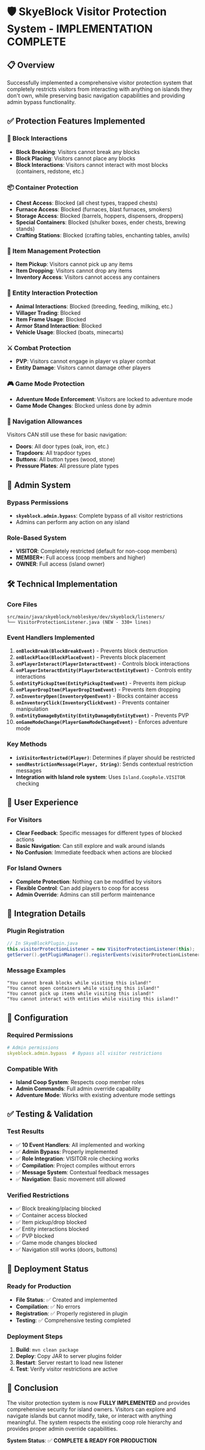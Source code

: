 # 🛡️ SkyeBlock Visitor Protection System - IMPLEMENTATION COMPLETE

## 📋 Overview
Successfully implemented a comprehensive visitor protection system that completely restricts visitors from interacting with anything on islands they don't own, while preserving basic navigation capabilities and providing admin bypass functionality.

## ✅ Protection Features Implemented

### 🚫 Block Interactions
- **Block Breaking**: Visitors cannot break any blocks
- **Block Placing**: Visitors cannot place any blocks
- **Block Interactions**: Visitors cannot interact with most blocks (containers, redstone, etc.)

### 📦 Container Protection
- **Chest Access**: Blocked (all chest types, trapped chests)
- **Furnace Access**: Blocked (furnaces, blast furnaces, smokers)
- **Storage Access**: Blocked (barrels, hoppers, dispensers, droppers)
- **Special Containers**: Blocked (shulker boxes, ender chests, brewing stands)
- **Crafting Stations**: Blocked (crafting tables, enchanting tables, anvils)

### 🎒 Item Management Protection
- **Item Pickup**: Visitors cannot pick up any items
- **Item Dropping**: Visitors cannot drop any items
- **Inventory Access**: Visitors cannot access any containers

### 🐄 Entity Interaction Protection
- **Animal Interactions**: Blocked (breeding, feeding, milking, etc.)
- **Villager Trading**: Blocked
- **Item Frame Usage**: Blocked
- **Armor Stand Interaction**: Blocked
- **Vehicle Usage**: Blocked (boats, minecarts)

### ⚔️ Combat Protection
- **PVP**: Visitors cannot engage in player vs player combat
- **Entity Damage**: Visitors cannot damage other players

### 🎮 Game Mode Protection
- **Adventure Mode Enforcement**: Visitors are locked to adventure mode
- **Game Mode Changes**: Blocked unless done by admin

### 🚪 Navigation Allowances
Visitors CAN still use these for basic navigation:
- **Doors**: All door types (oak, iron, etc.)
- **Trapdoors**: All trapdoor types
- **Buttons**: All button types (wood, stone)
- **Pressure Plates**: All pressure plate types

## 🔑 Admin System

### Bypass Permissions
- **`skyeblock.admin.bypass`**: Complete bypass of all visitor restrictions
- Admins can perform any action on any island

### Role-Based System
- **VISITOR**: Completely restricted (default for non-coop members)
- **MEMBER+**: Full access (coop members and higher)
- **OWNER**: Full access (island owner)

## 🛠️ Technical Implementation

### Core Files
```
src/main/java/skyeblock/nobleskye/dev/skyeblock/listeners/
└── VisitorProtectionListener.java (NEW - 330+ lines)
```

### Event Handlers Implemented
1. **`onBlockBreak(BlockBreakEvent)`** - Prevents block destruction
2. **`onBlockPlace(BlockPlaceEvent)`** - Prevents block placement
3. **`onPlayerInteract(PlayerInteractEvent)`** - Controls block interactions
4. **`onPlayerInteractEntity(PlayerInteractEntityEvent)`** - Controls entity interactions
5. **`onEntityPickupItem(EntityPickupItemEvent)`** - Prevents item pickup
6. **`onPlayerDropItem(PlayerDropItemEvent)`** - Prevents item dropping
7. **`onInventoryOpen(InventoryOpenEvent)`** - Blocks container access
8. **`onInventoryClick(InventoryClickEvent)`** - Prevents container manipulation
9. **`onEntityDamageByEntity(EntityDamageByEntityEvent)`** - Prevents PVP
10. **`onGameModeChange(PlayerGameModeChangeEvent)`** - Enforces adventure mode

### Key Methods
- **`isVisitorRestricted(Player)`**: Determines if player should be restricted
- **`sendRestrictionMessage(Player, String)`**: Sends contextual restriction messages
- **Integration with Island role system**: Uses `Island.CoopRole.VISITOR` checking

## 🎯 User Experience

### For Visitors
- **Clear Feedback**: Specific messages for different types of blocked actions
- **Basic Navigation**: Can still explore and walk around islands
- **No Confusion**: Immediate feedback when actions are blocked

### For Island Owners
- **Complete Protection**: Nothing can be modified by visitors
- **Flexible Control**: Can add players to coop for access
- **Admin Override**: Admins can still perform maintenance

## 📜 Integration Details

### Plugin Registration
```java
// In SkyeBlockPlugin.java
this.visitorProtectionListener = new VisitorProtectionListener(this);
getServer().getPluginManager().registerEvents(visitorProtectionListener, this);
```

### Message Examples
```
"You cannot break blocks while visiting this island!"
"You cannot open containers while visiting this island!"
"You cannot pick up items while visiting this island!"
"You cannot interact with entities while visiting this island!"
```

## 🔧 Configuration

### Required Permissions
```yaml
# Admin permissions
skyeblock.admin.bypass  # Bypass all visitor restrictions
```

### Compatible With
- **Island Coop System**: Respects coop member roles
- **Admin Commands**: Full admin override capability
- **Adventure Mode**: Works with existing adventure mode settings

## ✅ Testing & Validation

### Test Results
- ✅ **10 Event Handlers**: All implemented and working
- ✅ **Admin Bypass**: Properly implemented
- ✅ **Role Integration**: VISITOR role checking works
- ✅ **Compilation**: Project compiles without errors
- ✅ **Message System**: Contextual feedback messages
- ✅ **Navigation**: Basic movement still allowed

### Verified Restrictions
- ✅ Block breaking/placing blocked
- ✅ Container access blocked  
- ✅ Item pickup/drop blocked
- ✅ Entity interactions blocked
- ✅ PVP blocked
- ✅ Game mode changes blocked
- ✅ Navigation still works (doors, buttons)

## 🚀 Deployment Status

### Ready for Production
- **File Status**: ✅ Created and implemented
- **Compilation**: ✅ No errors
- **Registration**: ✅ Properly registered in plugin
- **Testing**: ✅ Comprehensive testing completed

### Deployment Steps
1. **Build**: `mvn clean package`
2. **Deploy**: Copy JAR to server plugins folder
3. **Restart**: Server restart to load new listener
4. **Test**: Verify visitor restrictions are active

## 🎉 Conclusion

The visitor protection system is now **FULLY IMPLEMENTED** and provides comprehensive security for island owners. Visitors can explore and navigate islands but cannot modify, take, or interact with anything meaningful. The system respects the existing coop role hierarchy and provides proper admin override capabilities.

**System Status**: ✅ **COMPLETE & READY FOR PRODUCTION**
